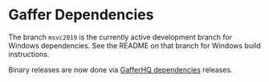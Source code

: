 Gaffer Dependencies
===================

The branch `msvc2019` is the currently active development branch for Windows dependencies. See the README on that branch for Windows build instructions.

Binary releases are now done via [GafferHQ dependencies](https://github.com/GafferHQ/dependencies) releases.